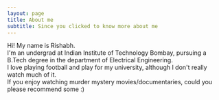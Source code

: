 ```yaml
---
layout: page
title: About me
subtitle: Since you clicked to know more about me
---
```


Hi! My name is Rishabh.                                     
I'm an undergrad at Indian Institute of Technology Bombay, pursuing a B.Tech degree in the department of Electrical Engineering.             
I love playing football and play for my university, although I don't really watch much of it.                    
If you enjoy watching murder mystery movies/documentaries, could you please recommend some :)
